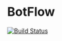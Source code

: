 # BotFlow

[![Build Status](https://github.com/thezachdrake/Alfred.jl/actions/workflows/CI.yml/badge.svg?branch=main)](https://github.com/thezachdrake/Alfred.jl/actions/workflows/CI.yml?query=branch%3Amain)
